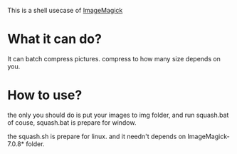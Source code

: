 This is a shell usecase of [ImageMagick](https://github.com/ImageMagick/ImageMagick)

# What it can do?
It can batch compress pictures. compress to how many size depends on you. 

# How to use?
the only you should do is put your images to img folder, and run squash.bat
of couse, squash.bat is prepare for window.

the squash.sh is prepare for linux. and it needn't depends on ImageMagick-7.0.8* folder.

